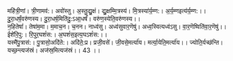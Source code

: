 

  
महि॑त्री॒णां। त्री॒णामव॑:। अवो॑स्तु। अ॒स्तु॒द्यु॒क्षं। द्यु॒क्षम्मि॒त्रस्य॑। मि॒त्रस्या॑र्य॒म्ण:। अ॒र्य॒म्णइत्य॑र्य॒म्ण:।। दु॒रा॒धर्षं॒वरु॑णस्य। दु॒रा॒धर्ष॒मिति॑दु॒:ऽआ॒धर्षं॑। वरु॑ण॒स्येति॒वरु॑णस्य।।  
न॒हितेषां॑। तेषा॑म॒मा। म॒माच॒न। च॒नन। नाध्व॑सु। अध्व॑सुवार॒णॆषु॑। अध्व॒स्वित्यध्व॑ऽसु। वा॒र॒णॆष्विति॑वा॒र॒णॆषु॑।। ईशे॑रि॒पु:। रि॒पुर॒घशं॑स:। अ॒घशं॑स॒इत्य॒घऽशं॑स:।।  
यस्मै॑पु॒त्रास॑:। पु॒त्रासो॒अदि॑ते:। अदि॑ते॒:प्र। प्रजी॒वसे॑। जी॒वसे॒मर्त्या॑य। मर्त्या॒येति॒मर्त्या॑य।। ज्योति॒र्यच्छ॑न्ति। यच्छ॒न्त्यज॑स्रं। अज॑स्र॒मित्यज॑स्रं।। 43 ।।  
